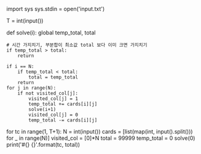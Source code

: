 import sys
sys.stdin = open('input.txt')


T = int(input())

def solve(i):
    global temp_total, total

    # 시간 가지치기, 부분합이 최소값 total 보다 이미 크면 가지치기
    if temp_total > total:
        return

    if i == N:
        if temp_total < total:
            total = temp_total
        return
    for j in range(N):
        if not visited_col[j]:
            visited_col[j] = 1
            temp_total += cards[i][j]
            solve(i+1)
            visited_col[j] = 0
            temp_total -= cards[i][j]





for tc in range(1, T+1):
    N = int(input())
    cards = [list(map(int, input().split())) for _ in range(N)]
    visited_col = [0]*N
    total = 99999
    temp_total = 0
    solve(0)
    print('#{} {}'.format(tc, total))
